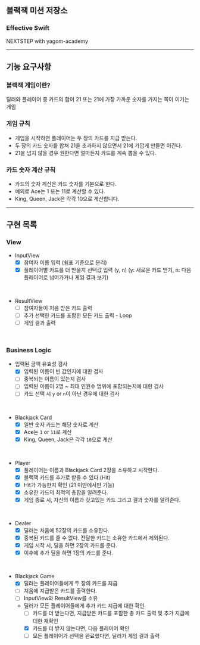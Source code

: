 ## 블랙잭 미션 저장소
### Effective Swift
NEXTSTEP with yagom-academy

---
## 기능 요구사항

### 블랙잭 게임이란?
딜러와 플레이어 중 카드의 합이 21 또는 21에 가장 가까운 숫자를 가지는 쪽이 이기는 게임

### 게임 규칙
- 게임을 시작하면 플레이어는 두 장의 카드를 지급 받는다.
- 두 장의 카드 숫자를 합쳐 21을 초과하지 않으면서 21에 가깝게 만들면 이긴다.
- 21을 넘지 않을 경우 원한다면 얼마든지 카드를 계속 뽑을 수 있다.

### 카드 숫자 계산 규칙
- 카드의 숫자 계산은 카드 숫자를 기본으로 한다.
- 예외로 Ace는 1 또는 11로 계산할 수 있다.
- King, Queen, Jack은 각각 10으로 계산합니다.

---

## 구현 목록
### View
- InputView
    - [x] 참여자 이름 입력 (쉼표 기준으로 분리)
    - [x] 플레이어별 카드를 더 받을지 선택값 입력 (y, n)
          (y: 새로운 카드 받기, n: 다음 플레이어로 넘어가거나 게임 결과 보기)

<br>

- ResultView
    - [ ] 참여자들이 처음 받은 카드 출력
    - [ ] 추가 선택한 카드를 포함한 모든 카드 출력 - Loop
    - [ ] 게임 결과 출력

<br>

### Business Logic
- 입력된 금액 유효성 검사
    - [x] 입력된 이름이 빈 값인지에 대한 검사
    - [ ] 중복되는 이름이 있는지 검사
    - [ ] 입력된 이름이 2명 ~ 최대 인원수 범위에 포함되는지에 대한 검사
    - [ ] 카드 선택 시 `y` or `n`이 아닌 경우에 대한 검사

<br>

- Blackjack Card
    - [x] 일반 숫자 카드는 해당 숫자로 계산
    - [x] Ace는 `1` or `11`로 계산
    - [x] King, Queen, Jack은 각각 `10`으로 계산

<br>

- Player
    - [x] 플레이어는 이름과 Blackjack Card 2장을 소유하고 시작한다.
    - [x] 블랙잭 카드를 추가로 받을 수 있다.(Hit)
    - [x] Hit가 가능한지 확인 (21 미만에서만 가능)
    - [x] 소유한 카드의 최적의 총합을 알려준다.
    - [x] 게임 종료 시, 자신의 이름과 갖고있는 카드 그리고 결과 숫자를 알려준다.

<br>

- Dealer
    - [x] 딜러는 처음에 52장의 카드를 소유한다.
    - [x] 중복된 카드를 줄 수 없다. 전달한 카드는 소유한 카드에서 제외된다.
    - [x] 게임 시작 시, 딜을 하면 2장의 카드를 준다.
    - [x] 이후에 추가 딜을 하면 1장의 카드를 준다.

<br>

- Blackjack Game
    - [x] 딜러는 플레이어들에게 두 장의 카드를 지급
    - [ ] 처음에 지급받은 카드를 출력한다.
    - [ ] InputView와 ResultView를 소유
    -  딜러가 모든 플레이어들에게 추가 카드 지급에 대한 확인
        - [ ] 카드를 더 받는다면, 지급받은 카드를 포함한 총 카드 출력 및 추가 지급에 대한 재확인
        - [x] 카드를 더 받지 않는다면, 다음 플레이어 확인
        - [ ] 모든 플레이어가 선택을 완료했다면, 딜러가 게임 결과 출력
